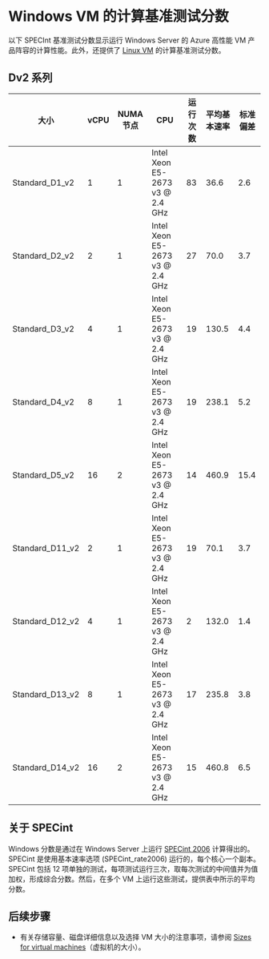 <properties
 pageTitle="Windows VM 的计算基准测试分数 | Azure"
 description="比较运行 Windows Server 的 Azure VM 的 SPECint 计算基准测试分数"
 services="virtual-machines-windows"
 documentationCenter=""
 authors="dlepow"
 manager="timlt"
 editor=""
 tags="azure-resource-manager,azure-service-management"/>
<tags
ms.service="virtual-machines-windows"
 ms.devlang="na"
 ms.topic="article"
 ms.tgt_pltfrm="vm-windows"
 ms.workload="infrastructure-services"
 ms.date="09/22/2016"
 wacn.date="09/05/2016"
 ms.author="cynthn"/>

# Windows VM 的计算基准测试分数

以下 SPECInt 基准测试分数显示运行 Windows Server 的 Azure 高性能 VM 产品阵容的计算性能。此外，还提供了 [Linux VM](/documentation/articles/virtual-machines-linux-compute-benchmark-scores/) 的计算基准测试分数。

## Dv2 系列


大小 | vCPU | NUMA 节点 | CPU | 运行次数 | 平均基本速率 | 标准偏差
------- | ------ | ---- | -------| ---- | ---- | -----
Standard_D1_v2 | 1 | 1 | Intel Xeon E5-2673 v3 @ 2.4 GHz | 83 | 36.6 | 2.6
Standard_D2_v2 | 2 | 1 | Intel Xeon E5-2673 v3 @ 2.4 GHz | 27 | 70.0 | 3.7
Standard_D3_v2 | 4 | 1 | Intel Xeon E5-2673 v3 @ 2.4 GHz | 19 | 130.5 | 4.4
Standard_D4_v2 | 8 | 1 | Intel Xeon E5-2673 v3 @ 2.4 GHz | 19 | 238.1 | 5.2
Standard_D5_v2 | 16 | 2 | Intel Xeon E5-2673 v3 @ 2.4 GHz | 14 | 460.9 | 15.4
Standard_D11_v2 | 2 | 1 | Intel Xeon E5-2673 v3 @ 2.4 GHz | 19 | 70.1 | 3.7
Standard_D12_v2 | 4 | 1 | Intel Xeon E5-2673 v3 @ 2.4 GHz | 2 | 132.0 | 1.4
Standard_D13_v2 | 8 | 1 | Intel Xeon E5-2673 v3 @ 2.4 GHz | 17 | 235.8 | 3.8
Standard_D14_v2 | 16 | 2 | Intel Xeon E5-2673 v3 @ 2.4 GHz | 15 | 460.8 | 6.5

## 关于 SPECint

Windows 分数是通过在 Windows Server 上运行 [SPECint 2006](https://www.spec.org/cpu2006/results/rint2006.html) 计算得出的。SPECint 是使用基本速率选项 (SPECint\_rate2006) 运行的，每个核心一个副本。SPECint 包括 12 项单独的测试，每项测试运行三次，取每次测试的中间值并为值加权，形成综合分数。然后，在多个 VM 上运行这些测试，提供表中所示的平均分数。


## 后续步骤

* 有关存储容量、磁盘详细信息以及选择 VM 大小的注意事项，请参阅 [Sizes for virtual machines](/documentation/articles/virtual-machines-windows-sizes/)（虚拟机的大小）。

<!---HONumber=Mooncake_0829_2016-->